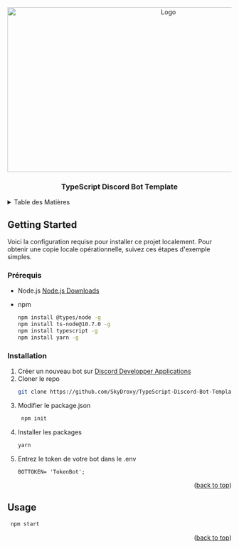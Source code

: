 <div align="center">
  <img src="https://i.imgur.com/XOqAELg.png" alt="Logo" width="708" height="370">

  <h3 align="center">TypeScript Discord Bot Template</h3>
</div>

<!-- TABLE OF CONTENTS -->
<details>
  <summary>Table des Matières</summary>
  <ol>
      <a href="#getting-started">Getting Started</a>
      <ul>
        <li><a href="#prérequis">Prérequis</a></li>
        <li><a href="#installation">Installation</a></li>
      </ul>
    </li>
    <li><a href="#usage">Usage</a></li>
  </ol>
</details>

<!-- GETTING STARTED -->
## Getting Started

Voici la configuration requise pour installer ce projet localement.
Pour obtenir une copie locale opérationnelle, suivez ces étapes d'exemple simples.

### Prérequis

* Node.js
<a href="https://nodejs.org/fr/">Node.js Downloads</a>

* npm
  ```sh
  npm install @types/node -g
  npm install ts-node@10.7.0 -g
  npm install typescript -g
  npm install yarn -g
  ```

### Installation

1. Créer un nouveau bot sur [Discord Developper Applications](https://discord.com/developers/applications)
2. Cloner le repo
   ```sh
   git clone https://github.com/SkyDroxy/TypeScript-Discord-Bot-Template.git
   ```
3. Modifier le package.json
   ```sh
    npm init
   ```
4. Installer les packages
   ```sh
   yarn
   ```
5. Entrez le token de votre bot dans le .env
   ```env
   BOTTOKEN= 'TokenBot';
   ```

<p align="right">(<a href="#top">back to top</a>)</p>

<!-- USAGE EXAMPLES -->
## Usage
  ```sh
   npm start
  ```

<p align="right">(<a href="#top">back to top</a>)</p>
